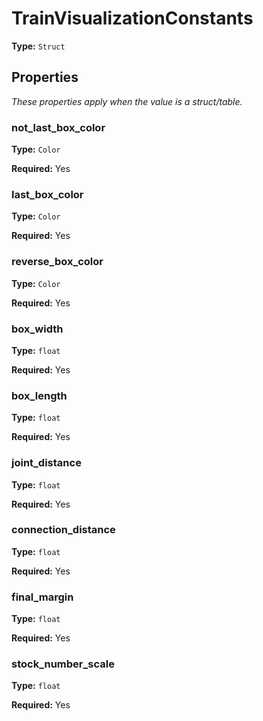 # TrainVisualizationConstants

**Type:** `Struct`

## Properties

*These properties apply when the value is a struct/table.*

### not_last_box_color

**Type:** `Color`

**Required:** Yes

### last_box_color

**Type:** `Color`

**Required:** Yes

### reverse_box_color

**Type:** `Color`

**Required:** Yes

### box_width

**Type:** `float`

**Required:** Yes

### box_length

**Type:** `float`

**Required:** Yes

### joint_distance

**Type:** `float`

**Required:** Yes

### connection_distance

**Type:** `float`

**Required:** Yes

### final_margin

**Type:** `float`

**Required:** Yes

### stock_number_scale

**Type:** `float`

**Required:** Yes


